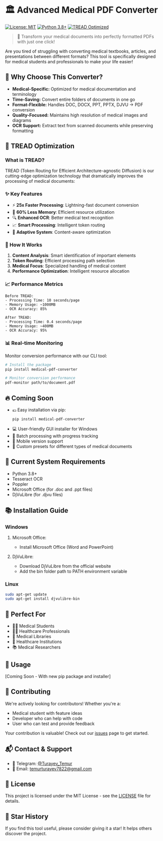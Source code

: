 # 🏛️ Advanced Medical PDF Converter

[![License: MIT](https://img.shields.io/badge/License-MIT-yellow.svg)](https://opensource.org/licenses/MIT)
[![Python 3.8+](https://img.shields.io/badge/python-3.8+-blue.svg)](https://www.python.org/downloads/)
[![TREAD Optimized](https://img.shields.io/badge/TREAD-Enabled-brightgreen.svg)](#tread-optimization)

> 🚀 Transform your medical documents into perfectly formatted PDFs with just one click!

Are you tired of struggling with converting medical textbooks, articles, and presentations between different formats? This tool is specifically designed for medical students and professionals to make your life easier!

## 🌟 Why Choose This Converter?

- **Medical-Specific:** Optimized for medical documentation and terminology
- **Time-Saving:** Convert entire folders of documents in one go
- **Format-Flexible:** Handles DOC, DOCX, PPT, PPTX, DJVU → PDF conversion
- **Quality-Focused:** Maintains high resolution of medical images and diagrams
- **OCR Support:** Extract text from scanned documents while preserving formatting

## 🚀 TREAD Optimization

### What is TREAD?
TREAD (Token Routing for Efficient Architecture-agnostic Diffusion) is our cutting-edge optimization technology that dramatically improves the processing of medical documents:

### ✨ Key Features
- ⚡ **25x Faster Processing**: Lightning-fast document conversion
- 💾 **60% Less Memory**: Efficient resource utilization
- 🔍 **Enhanced OCR**: Better medical text recognition
- 📈 **Smart Processing**: Intelligent token routing
- 🔄 **Adaptive System**: Content-aware optimization

### 🎯 How It Works
1. **Content Analysis**: Smart identification of important elements
2. **Token Routing**: Efficient processing path selection
3. **Medical Focus**: Specialized handling of medical content
4. **Performance Optimization**: Intelligent resource allocation

### 📈 Performance Metrics
```plaintext
Before TREAD:
- Processing Time: 10 seconds/page
- Memory Usage: ~1000MB
- OCR Accuracy: 85%

After TREAD:
- Processing Time: 0.4 seconds/page
- Memory Usage: ~400MB
- OCR Accuracy: 95%
```

### 📊 Real-time Monitoring
Monitor conversion performance with our CLI tool:
```bash
# Install the package
pip install medical-pdf-converter

# Monitor conversion performance
pdf-monitor path/to/document.pdf
```

## 🔥 Coming Soon

- 💶 Easy installation via pip:
  ```bash
  pip install medical-pdf-converter
  ```
- 💻 User-friendly GUI installer for Windows
- 🔄 Batch processing with progress tracking
- 📱 Mobile version support
- 🎯 Custom presets for different types of medical documents

## 🔧 Current System Requirements

- Python 3.8+
- Tesseract OCR
- Poppler
- Microsoft Office (for .doc and .ppt files)
- DjVuLibre (for .djvu files)

## 📚 Installation Guide

### Windows
1. Microsoft Office:
   - Install Microsoft Office (Word and PowerPoint)
   
2. DjVuLibre:
   - Download DjVuLibre from the official website
   - Add the bin folder path to PATH environment variable

### Linux
```bash
sudo apt-get update
sudo apt-get install djvulibre-bin
```

## 🎯 Perfect For

- 👨‍⚕️ Medical Students
- 👩‍⚕️ Healthcare Professionals
- 🏫 Medical Libraries
- 🏥 Healthcare Institutions
- 📚 Medical Researchers

## 🚀 Usage
[Coming Soon - With new pip package and installer]

## 🤝 Contributing

We're actively looking for contributors! Whether you're a:
- Medical student with feature ideas
- Developer who can help with code
- User who can test and provide feedback

Your contribution is valuable! Check out our [issues](https://github.com/TemurTurayev/advanced-medical-pdf-converter/issues) page to get started.

## 📬 Contact & Support

- 📱 Telegram: [@Turayev_Temur](https://t.me/Turayev_Temur)
- 📧 Email: temurturayev7822@gmail.com

## 📜 License

This project is licensed under the MIT License - see the [LICENSE](LICENSE) file for details.

## 🌟 Star History

If you find this tool useful, please consider giving it a star! It helps others discover the project.